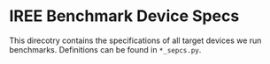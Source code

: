 # IREE Benchmark Device Specs

This direcotry contains the specifications of all target devices we run
benchmarks. Definitions can be found in `*_sepcs.py`.
